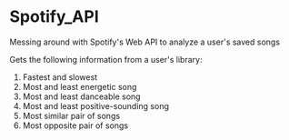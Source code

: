 # Spotify_API

Messing around with Spotify's Web API to analyze a user's saved songs

Gets the following information from a user's library:
1. Fastest and slowest
2. Most and least energetic song
3. Most and least danceable song
4. Most and least positive-sounding song
5. Most similar pair of songs
6. Most opposite pair of songs
 
